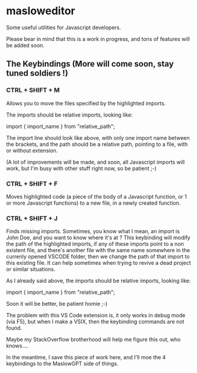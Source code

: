# masloweditor

Some useful utilities for Javascript developers.

Please bear in mind that this is a work in progress, and tons of features will be added soon.

## The Keybindings (More will come soon, stay tuned soldiers !)

### CTRL + SHIFT + M

Allows you to move the files specified by the highlighted imports.

The imports should be relative imports, looking like:

import { import_name } from "relative_path";

The import line should look like above, with only one import name between the brackets, and the path should be a relative path, pointing to a file, with or without extension.

(A lot of improvements will be made, and soon, all Javascript imports will work, but I'm busy with other stuff right now, so be patient ;-)

### CTRL + SHIFT + F

Moves highlighted code (a piece of the body of a Javascript function, or 1 or more Javascript functions) to a new file, in a newly created function.

### CTRL + SHIFT + J

Finds missing imports. Sometimes, you know what I mean, an import is John Doe,
and you want to know where it's at ? This keybinding will modify the path of the highlighted imports, if any of these imports point to a non existent file, and there's another file with the same name somewhere in the currenly opened VSCODE folder, then we change the path of that import to this existing file. It can help sometimes when trying to revive a dead project or similar situations.

As I already said above, the imports should be relative imports, looking like:

import { import_name } from "relative_path";

Soon it will be better, be patient homie ;-)

The problem with this VS Code extension is,
it only works in debug mode (via F5), but when I make a VSIX,
then the keybinding commands are not found.

Maybe my StackOverflow brotherhood will help me figure this out, who knows....

In the meantime, I save this piece of work here, and I'll moe the 4 keybindings to the MaslowGPT side of things.
